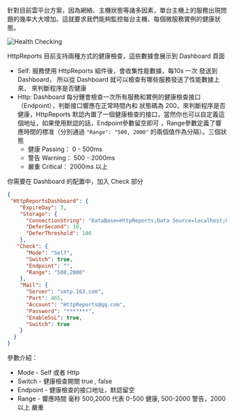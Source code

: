 針對目前雲平台方案，因為網絡、主機狀態等諸多因素，單台主機上的服務出現問題的幾率大大增加。這就要求我們能夠監控每台主機、每個微服務實例的健康狀態。

![Health Checking](/articles/projects/httpreports/assets/hc-1.png)

HttpReports 目前支持兩種方式的健康檢查，這些數據會展示到 Dashboard 頁面
- Self: 服務使用 HttpReports 組件後，會收集性能數據，每10s 一次 發送到 Dashboard，  所以從 Dashboard 就可以檢查有哪些服務發送了性能數據上來， 來判斷程序是否健康
- Http: Dashboard 每分鍾會檢查一次所有服務和實例的健康檢查接口 （Endpoint），判斷接口響應在正常時間內和 狀態碼為 200，來判斷程序是否健康，HttpReports 默認內置了一個健康檢查的接口，當然你也可以自定義這個地址，如果使用默認的話，Endpoint參數留空即可 ，Range參數定義了響應時間的標准（分別通過 `"Range": "500, 2000"` 的兩個值作為分隔）。三個狀態
    - 健康 Passing： 0 - 500ms
    - 警告 Warning： 500 - 2000ms
    - 嚴重 Critical： 2000ms 以上

你需要在 Dashboard 的配置中，加入 Check 部分

```json
{
 "HttpReportsDashboard": { 
    "ExpireDay": 3,
    "Storage": {
      "ConnectionString": "DataBase=HttpReports;Data Source=localhost;User Id=root;Password=123456;", 
      "DeferSecond": 10,
      "DeferThreshold": 100
    },
   "Check": {
      "Mode": "Self",
      "Switch": true,
      "Endpoint": "",
      "Range": "500,2000"
    },
    "Mail": {
      "Server": "smtp.163.com",
      "Port": 465,
      "Account": "HttpReports@qq.com",
      "Password": "*******",
      "EnableSsL": true,
      "Switch": true
    }
  } 
}
```

參數介紹：

- Mode - Self 或者 Http
- Switch - 健康檢查開關 true , false
- Endpoint - 健康檢查的接口地址，默認留空
- Range - 響應時間 毫秒  500,2000  代表 0-500 健康, 500-2000 警告，2000以上 嚴重